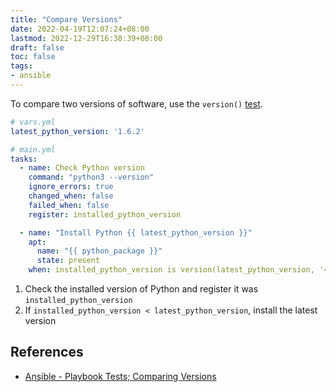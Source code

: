 ```yaml
---
title: "Compare Versions"
date: 2022-04-19T12:07:24+08:00
lastmod: 2022-12-29T16:38:39+08:00
draft: false
toc: false
tags:
- ansible
---
```


To compare two versions of software, use the `version()` [test](https://docs.ansible.com/ansible/latest/playbook_guide/playbooks_tests.html#comparing-versions).

```yaml
# vars.yml
latest_python_version: '1.6.2'
```

```yaml {hl_lines=[14]}
# main.yml
tasks:
  - name: Check Python version
    command: "python3 --version"
    ignore_errors: true
    changed_when: false
    failed_when: false
    register: installed_python_version

  - name: "Install Python {{ latest_python_version }}"
    apt:
      name: "{{ python_package }}"
      state: present
    when: installed_python_version is version(latest_python_version, '<')
```

1. Check the installed version of Python and register it was `installed_python_version`
2. If `installed_python_version < latest_python_version`, install the latest version


## References
- [Ansible - Playbook Tests; Comparing Versions](https://docs.ansible.com/ansible/latest/playbook_guide/playbooks_tests.html#comparing-versions)
